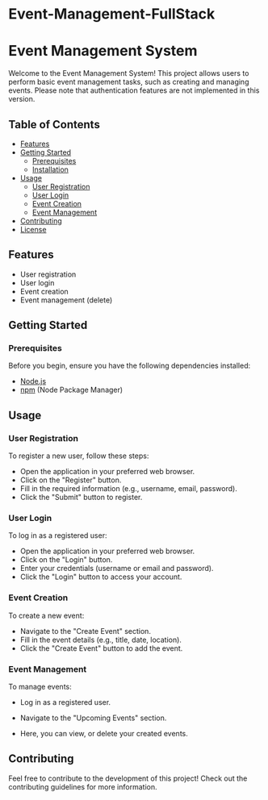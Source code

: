 # Event-Management-FullStack
# Event Management System

Welcome to the Event Management System! This project allows users to perform basic event management tasks, such as creating and managing events. 
Please note that authentication features are not implemented in this version.


## Table of Contents
- [Features](#features)
- [Getting Started](#getting-started)
  - [Prerequisites](#prerequisites)
  - [Installation](#installation)
- [Usage](#usage)
  - [User Registration](#user-registration)
  - [User Login](#user-login)
  - [Event Creation](#event-creation)
  - [Event Management](#event-management)
- [Contributing](#contributing)
- [License](#license)

## Features

- User registration
- User login
- Event creation
- Event management (delete)

## Getting Started

### Prerequisites

Before you begin, ensure you have the following dependencies installed:

- [Node.js](https://nodejs.org/)
- [npm](https://www.npmjs.com/) (Node Package Manager)


## Usage
### User Registration
To register a new user, follow these steps:

- Open the application in your preferred web browser.
- Click on the "Register" button.
- Fill in the required information (e.g., username, email, password).
- Click the "Submit" button to register.

### User Login
To log in as a registered user:

- Open the application in your preferred web browser.
- Click on the "Login" button.
- Enter your credentials (username or email and password).
- Click the "Login" button to access your account.

### Event Creation
To create a new event:


- Navigate to the "Create Event" section.
- Fill in the event details (e.g., title, date, location).
- Click the "Create Event" button to add the event.

### Event Management
To manage events:

- Log in as a registered user.




- Navigate to the "Upcoming Events" section.
- Here, you can view, or delete your created events.

## Contributing
Feel free to contribute to the development of this project! Check out the contributing guidelines for more information.



